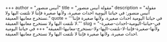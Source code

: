 +++
author = "أنيس منصور"
title = "مقولة أنيس منصور"
description = "مقولة أنيس منصور: في حياتنا اليومية احداث صغيرة، ولأنها صغيرة فإننا لا نلتفت اليها ولا نستخرج معانيها العميقة."
quote = '''في حياتنا اليومية احداث صغيرة، ولأنها صغيرة فإننا لا نلتفت اليها ولا نستخرج معانيها العميقة.'''
slug = "في-حياتنا-اليومية-احداث-صغيرة-ولأنها-صغيرة-فإننا-لا-نلتفت-اليها-ولا-نستخرج-معانيها-العميقة"
+++
في حياتنا اليومية احداث صغيرة، ولأنها صغيرة فإننا لا نلتفت اليها ولا نستخرج معانيها العميقة.

